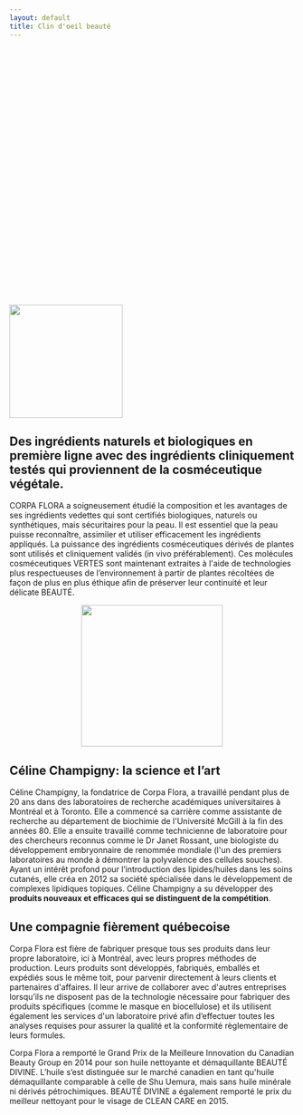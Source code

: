 ```yaml
---
layout: default
title: Clin d'oeil beauté
---
```


<style>
.image-container {
    display: flex;
    flex-direction: column; /* Stack images vertically */
    align-items: center; /* Center images horizontally */
    justify-content: space-between; /* Push top image to top and bottom image to bottom */
}

.container {
    display: flex; /* Arrange children in a row */
    gap: 10%; /* Space between divs */
    justify-content: center
}

.box {
    display: flex;
    align-items: center;
}
</style>

<div style="--desktop-height: 55vh; --mobile-height: 100vh; --color-dot: #ffffff;">
    <div class="flickity-viewport" style="height: 454.075px; touch-action: pan-y;">
        <div class="slideshow__cell is-visible is-selected" data-slide="" data-index="2"
          style="--color-background-button: #ffffff; --color-background-button-hover: #cccccc; --slide-color-text: #ffffff; --color-text-button: #181818; --color-overlay: #000000; --overlay-opacity: 0.08; --text-shadow-amount: 0.0; --text-shadow-amount-lesser: -0.04; --heading-font-size: 48px; position: absolute; left: 200%;">
          <div class="slideshow__asset">
            <div
              class="image js-enabled image--style-disabled slideshow__image-wrapper slideshow__image--desktop animation-initialized"
              style="--focal-alignment: left center; translate: none; rotate: none; scale: none; opacity: 1; transform: translate(0px, 0px);">
            <img class="image__img lazyautosizes lazyloaded" src="{{ '/assets/images/CFlora.png' | relative_url }}">
          </div>
        </div>
        <div class="slideshow__content-wrapper">
          <div class="slideshow__content slideshow__content--h-center slideshow__content--v-bottom" style="height:50%">
            <div class="slideshow__content-inner">
              <h4 class="slideshow__heading ff-heading animation-fade-up-split-reveal animation-initialized" style="font-size: 4em;">
                Soin du visage Corpa Flora et vente de produits sur place.
              </h4>
            </div>
          </div>
        </div>
      </div>
  </div>
</div>
<div class="centered-div content">
    <img src="{{ '/assets/images/corpa-flora.png' | relative_url }}" style="height: 200px">
    <h2>
        Des ingrédients naturels et biologiques en première ligne avec des ingrédients cliniquement testés qui proviennent de la cosméceutique végétale.
    </h2>
    <p>
        CORPA FLORA a soigneusement étudié la composition et les avantages de ses ingrédients vedettes qui sont certifiés biologiques, naturels ou synthétiques, mais sécuritaires pour la peau. Il est essentiel que la peau puisse reconnaître, assimiler et utiliser efficacement les ingrédients appliqués. La puissance des ingrédients cosméceutiques dérivés de plantes sont utilisés et cliniquement validés (in vivo préférablement). Ces molécules cosméceutiques VERTES sont maintenant extraites à l'aide de technologies plus respectueuses de l’environnement à partir de plantes récoltées de façon de plus en plus éthique afin de préserver leur continuité et leur délicate BEAUTÉ.
    </p>
    <div>
        <div class="container">
            <div class="box">
                <img src="https://static.wixstatic.com/media/bb7267_9005b54ca2f14782a0311cb1bcc32c8c~mv2.jpg/v1/crop/x_0,y_399,w_3840,h_4961/fill/w_439,h_728,al_c,q_80,usm_0.66_1.00_0.01,enc_avif,quality_auto/1X2A3299_JPG.jpg" style="width: auto; height: 250px"/>
            </div>
        </div>
        <h2>Céline Champigny: la science et l’art</h2>
        <p>
            Céline Champigny, la fondatrice de Corpa Flora, a travaillé pendant plus de 20 ans dans des laboratoires de recherche académiques universitaires à Montréal et à Toronto. Elle a commencé sa carrière comme assistante de recherche au département de biochimie de l'Université McGill à la fin des années 80. Elle a ensuite travaillé comme technicienne de laboratoire pour des chercheurs reconnus comme le Dr Janet Rossant, une biologiste du développement embryonnaire de renommée mondiale (l'un des premiers laboratoires au monde à démontrer la polyvalence des cellules souches).  Ayant un intérêt profond pour l’introduction des lipides/huiles dans les soins cutanés, elle créa en 2012 sa société spécialisée dans le développement de complexes lipidiques topiques. Céline Champigny a su développer des <b>produits nouveaux et efficaces qui se distinguent de la compétition</b>. 
        </p>
        <h2>Une compagnie fièrement québecoise</h2>
        <p>
            Corpa Flora est fière de fabriquer presque tous ses produits dans leur propre laboratoire, ici à Montréal, avec leurs propres méthodes de production. Leurs produits sont développés, fabriqués, emballés et expédiés sous le même toit, pour parvenir directement à leurs clients et partenaires d'affaires. Il leur arrive de collaborer avec d'autres entreprises lorsqu’ils ne disposent pas de la technologie nécessaire pour fabriquer des produits spécifiques (comme le masque en biocellulose) et ils utilisent également les services d'un laboratoire privé afin d’effectuer toutes les analyses requises pour assurer la qualité et la conformité règlementaire de leurs formules. 
        </p>
        <p>
            Corpa Flora a remporté le Grand Prix de la Meilleure Innovation du Canadian Beauty Group en 2014 pour son huile nettoyante et démaquillante BEAUTÉ DIVINE. L’huile s’est distinguée sur le marché canadien en tant qu'huile démaquillante comparable à celle de Shu Uemura, mais sans huile minérale ni dérivés pétrochimiques. BEAUTÉ DIVINE a également remporté le prix du meilleur nettoyant pour le visage de CLEAN CARE en 2015.
        </p> 
    <div>
</div>